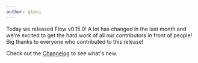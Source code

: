 ```yaml
---
author: glevi
---
```


Today we released Flow v0.15.0! A lot has changed in the last month and we're excited to get the hard work of all our contributors in front of people! Big thanks to everyone who contributed to this release!

Check out the [Changelog](https://github.com/facebook/flow/blob/master/Changelog.md#v0150) to see what's new.
